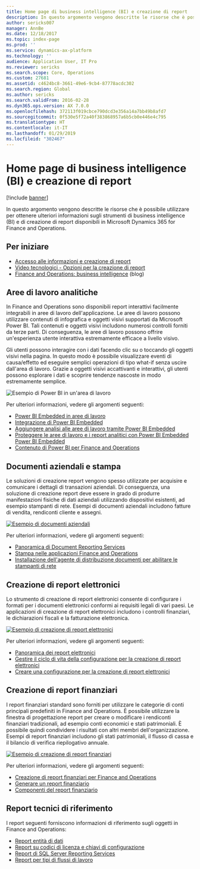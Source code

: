 ```yaml
---
title: Home page di business intelligence (BI) e creazione di report
description: In questo argomento vengono descritte le risorse che è possibile utilizzare per ottenere ulteriori informazioni sugli strumenti di business intelligence e di creazione di report disponibili in Microsoft Dynamics 365 for Finance and Operations.
author: sericks007
manager: AnnBe
ms.date: 12/18/2017
ms.topic: index-page
ms.prod: ''
ms.service: dynamics-ax-platform
ms.technology: ''
audience: Application User, IT Pro
ms.reviewer: sericks
ms.search.scope: Core, Operations
ms.custom: 27681
ms.assetid: c4624bc8-3661-49e6-9cb4-87778acdc302
ms.search.region: Global
ms.author: sericks
ms.search.validFrom: 2016-02-28
ms.dyn365.ops.version: AX 7.0.0
ms.openlocfilehash: 372113f019cbce790dcd3e356a14a7bb49b8afd7
ms.sourcegitcommit: 0f530e5f72a40f383868957a6b5cb0e446e4c795
ms.translationtype: HT
ms.contentlocale: it-IT
ms.lasthandoff: 01/29/2019
ms.locfileid: "302467"
---
```

# <a name="business-intelligence-bi-and-reporting-home-page"></a>Home page di business intelligence (BI) e creazione di report

[!include [banner](../includes/banner.md)]

In questo argomento vengono descritte le risorse che è possibile utilizzare per ottenere ulteriori informazioni sugli strumenti di business intelligence (BI) e di creazione di report disponibili in Microsoft Dynamics 365 for Finance and Operations.

## <a name="get-started"></a>Per iniziare
- [Accesso alle informazioni e creazione di report](information-access-reporting.md)
- [Video tecnologici - Opzioni per la creazione di report](https://www.youtube.com/watch?v=NzZONjKs5xA)
- [Finance and Operations: business intelligence](https://blogs.msdn.microsoft.com/dynamicsaxbi/) (blog)

## <a name="analytical-workspaces"></a>Aree di lavoro analitiche
In Finance and Operations sono disponibili report interattivi facilmente integrabili in aree di lavoro dell'applicazione. Le aree di lavoro possono utilizzare contenuti di infografica e oggetti visivi supportati da Microsoft Power BI. Tali contenuti e oggetti visivi includono numerosi controlli forniti da terze parti. Di conseguenza, le aree di lavoro possono offrire un'esperienza utente interattiva estremamente efficace a livello visivo.

Gli utenti possono interagire con i dati facendo clic su o toccando gli oggetti visivi nella pagina. In questo modo è possibile visualizzare eventi di causa/effetto ed eseguire semplici operazioni di tipo what-if senza uscire dall'area di lavoro. Grazie a oggetti visivi accattivanti e interattivi, gli utenti possono esplorare i dati e scoprire tendenze nascoste in modo estremamente semplice.

![Esempio di Power BI in un'area di lavoro](./media/Power-BI-in-D365-Workspace.png)

Per ulteriori informazioni, vedere gli argomenti seguenti:

- [Power BI Embedded in aree di lavoro](embed-power-bi-workspaces.md)
- [Integrazione di Power BI Embedded](power-bi-embedded-integration.md)
- [Aggiungere analisi alle aree di lavoro tramite Power BI Embedded](add-analytics-tab-workspaces.md)
- [Proteggere le aree di lavoro e i report analitici con Power BI Embedded Power BI Embedded](secure-analytical-workspaces.md)
- [Contenuto di Power BI per Finance and Operations](power-bi-home-page.md)

## <a name="business-documents-and-printing"></a>Documenti aziendali e stampa
Le soluzioni di creazione report vengono spesso utilizzate per acquisire e comunicare i dettagli di transazioni aziendali. Di conseguenza, una soluzione di creazione report deve essere in grado di produrre manifestazioni fisiche di dati aziendali utilizzando dispositivi esistenti, ad esempio stampanti di rete. Esempi di documenti aziendali includono fatture di vendita, rendiconti cliente e assegni.

[![Esempio di documenti aziendali](./media/image-of-business-documents-1024x632.png)](./media/image-of-business-documents.png)

Per ulteriori informazioni, vedere gli argomenti seguenti:

- [Panoramica di Document Reporting Services](document-reporting-services.md)
- [Stampa nelle applicazioni Finance and Operations](print-documents.md)
- [Installazione dell'agente di distribuzione documenti per abilitare le stampanti di rete](install-document-routing-agent.md)

## <a name="electronic-reporting"></a>Creazione di report elettronici
Lo strumento di creazione di report elettronici consente di configurare i formati per i documenti elettronici conformi ai requisiti legali di vari paesi. Le applicazioni di creazione di report elettronici includono i controlli finanziari, le dichiarazioni fiscali e la fatturazione elettronica.

[![Esempio di creazione di report elettronici](./media/electronic-reporting-example.png)](./media/electronic-reporting-example.png)

Per ulteriori informazioni, vedere gli argomenti seguenti:

- [Panoramica dei report elettronici](general-electronic-reporting.md)
- [Gestire il ciclo di vita della configurazione per la creazione di report elettronici](general-electronic-reporting-manage-configuration-lifecycle.md)
- [Creare una configurazione per la creazione di report elettronici ](electronic-reporting-configuration.md)

## <a name="financial-reporting"></a>Creazione di report finanziari
I report finanziari standard sono forniti per utilizzare le categorie di conti principali predefiniti in Finance and Operations. È possibile utilizzare la finestra di progettazione report per creare o modificare i rendiconti finanziari tradizionali, ad esempio conti economici e stati patrimoniali. È possibile quindi condividere i risultati con altri membri dell'organizzazione. Esempi di report finanziari includono gli stati patrimoniali, il flusso di cassa e il bilancio di verifica riepilogativo annuale.

[![Esempio di creazione di report finanziari](./media/financial-reporting-example.png)](./media/financial-reporting-example.png)

Per ulteriori informazioni, vedere gli argomenti seguenti:

- [Creazione di report finanziari per Finance and Operations](financial-reporting-intro.md)
- [Generare un report finanziario](generate-financial-report.md)
- [Componenti del report finanziario](financial-report-components.md)

## <a name="technical-reference-reports"></a>Report tecnici di riferimento
I report seguenti forniscono informazioni di riferimento sugli oggetti in Finance and Operations:

- [Report entità di dati](../data-entities/data-entities-report.md)
- [Report su codici di licenza e chiavi di configurazione](../sysadmin/license-codes-configuration-keys-report.md)
- [Report di SQL Server Reporting Services](SSRS-report.md)
- [Report per tipi di flussi di lavoro](../../fin-and-ops/organization-administration/workflow-types-report.md)
